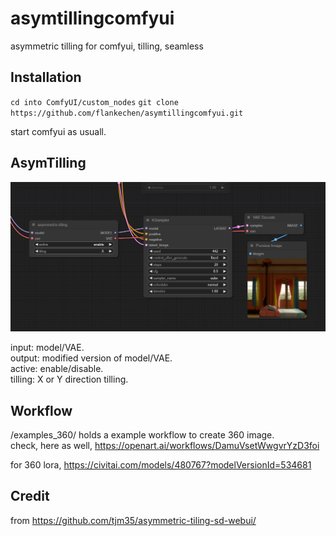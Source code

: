 # asymtillingcomfyui
asymmetric tilling for comfyui, tilling, seamless

## Installation

`cd into ComfyUI/custom_nodes`
`git clone https://github.com/flankechen/asymtillingcomfyui.git`

start comfyui as usuall.

## AsymTilling

![alt text](Snipaste_2024-06-25_16-04-39.png)

input: model/VAE.  
output: modified version of model/VAE.  
active: enable/disable.  
tilling: X or Y direction tilling.  

## Workflow

/examples_360/ holds a example workflow to create 360 image.  
check, here as well, https://openart.ai/workflows/DamuVsetWwgvrYzD3foi  

for 360 lora, https://civitai.com/models/480767?modelVersionId=534681  

## Credit
from  https://github.com/tjm35/asymmetric-tiling-sd-webui/ 